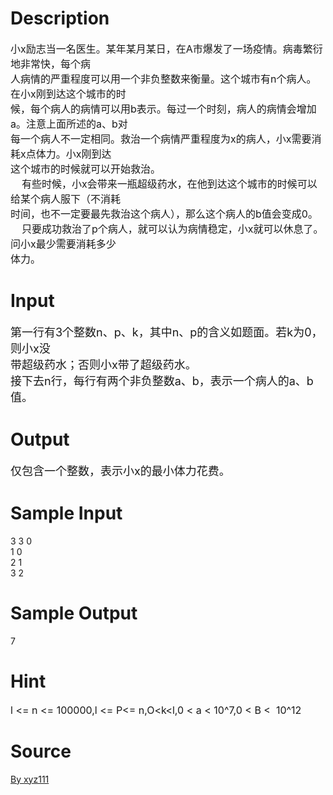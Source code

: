 
# Description

<div class="content"><p><span style="font-size: medium">小x励志当一名医生。某年某月某日，在A市爆发了一场疫情。病毒繁衍地非常快，每个病<br/>
人病情的严重程度可以用一个非负整数来衡量。这个城市有n个病人。在小x刚到达这个城市的时<br/>
候，每个病人的病情可以用b表示。每过一个时刻，病人的病情会增加a。注意上面所述的a、b对<br/>
每一个病人不一定相同。救治一个病情严重程度为x的病人，小x需要消耗x点体力。小x刚到达<br/>
这个城市的时候就可以开始救治。<br/>
    有些时候，小x会带来一瓶超级药水，在他到达这个城市的时候可以给某个病人服下（不消耗<br/>
时间，也不一定要最先救治这个病人），那么这个病人的b值会变成0。<br/>
    只要成功救治了p个病人，就可以认为病情稳定，小x就可以休息了。问小x最少需要消耗多少<br/>
体力。<br/>
</span></p></div>

# Input

<div class="content"><p><font size="4">第一行有3个整数n、p、k，其中n、p的含义如题面。若k为0，则小x没<br/>
带超级药水；否则小x带了超级药水。<br/>
接下去n行，每行有两个非负整数a、b，表示一个病人的a、b值。<br/>
</font></p></div>

# Output

<div class="content"><p><font size="4">仅包含一个整数，表示小x的最小体力花费。<br/>
</font></p></div>

# Sample Input

<div class="content"><span class="sampledata">3 3 0<br/>
1 0<br/>
2 1<br/>
3 2<br/>
</span></div>

# Sample Output

<div class="content"><span class="sampledata">7</span></div>

# Hint

<div class="content"><p></p><p><span style="font-size: medium">l &lt;= n &lt;= 100000,l &lt;= P&lt;= n,O&lt;k&lt;l,0 &lt; a &lt; 10^7,0 &lt; B &lt;  10^12</span></p><p></p></div>

# Source

<div class="content"><p><a href="problemset.php?search=By xyz111">By xyz111</a></p></div>

